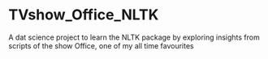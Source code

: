 # TVshow_Office_NLTK
A dat science project to learn the NLTK package by exploring insights from scripts of the show Office, one of my all time favourites
